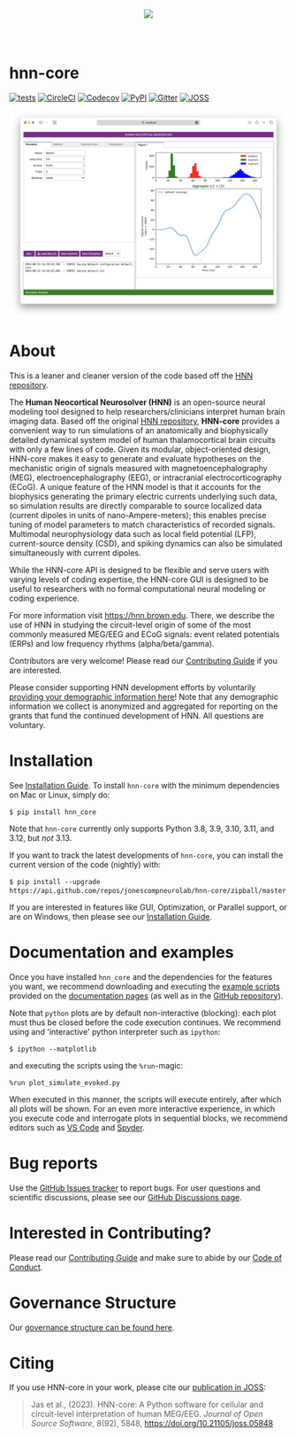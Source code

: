 
<h1 align="center">
<img src="https://hnn.brown.edu/wp-content/uploads/hnn-medium.png" width="300">
</h1><br>

# hnn-core

[![tests](https://github.com/jonescompneurolab/hnn-core/actions/workflows/unix_unit_tests.yml/badge.svg?branch=master)](https://github.com/jonescompneurolab/hnn-core/actions/?query=branch:master+event:push)
[![CircleCI](https://circleci.com/gh/jonescompneurolab/hnn-core.svg?style=svg)](https://circleci.com/gh/jonescompneurolab/hnn-core)
[![Codecov](https://codecov.io/gh/jonescompneurolab/hnn-core/branch/master/graph/badge.svg)](https://codecov.io/gh/jonescompneurolab/hnn-core)
[![PyPI](https://img.shields.io/pypi/dm/hnn-core.svg?label=PyPI%20downloads)](https://pypi.org/project/hnn-core/)
[![Gitter](https://badges.gitter.im/jonescompneurolab/hnn_core.svg)](https://gitter.im/jonescompneurolab/hnn-core?utm_source=badge&utm_medium=badge&utm_campaign=pr-badge)
[![JOSS](https://joss.theoj.org/papers/10.21105/joss.05848/status.svg)](https://doi.org/10.21105/joss.05848)

![HNN-GUI](https://raw.githubusercontent.com/jonescompneurolab/hnn-core/acbcc4a598610dc3be5d4b0b7c59f98251ea7690/.github/images/hnn_gui.png)

# About

This is a leaner and cleaner version of the code based off the [HNN
repository](https://github.com/jonescompneurolab/hnn).

The **Human Neocortical Neurosolver (HNN)** is an open-source neural modeling
tool designed to help researchers/clinicians interpret human brain imaging
data. Based off the original [HNN
repository](https://github.com/jonescompneurolab/hnn), **HNN-core** provides a
convenient way to run simulations of an anatomically and biophysically detailed
dynamical system model of human thalamocortical brain circuits with only a few
lines of code. Given its modular, object-oriented design, HNN-core makes it
easy to generate and evaluate hypotheses on the mechanistic origin of signals
measured with magnetoencephalography (MEG), electroencephalography (EEG), or
intracranial electrocorticography (ECoG). A unique feature of the HNN model is
that it accounts for the biophysics generating the primary electric currents
underlying such data, so simulation results are directly comparable to source
localized data (current dipoles in units of nano-Ampere-meters); this enables
precise tuning of model parameters to match characteristics of recorded
signals. Multimodal neurophysiology data such as local field potential (LFP),
current-source density (CSD), and spiking dynamics can also be simulated
simultaneously with current dipoles.

While the HNN-core API is designed to be flexible and serve users with varying
levels of coding expertise, the HNN-core GUI is designed to be useful to
researchers with no formal computational neural modeling or coding experience.

For more information visit <https://hnn.brown.edu>. There, we describe the use
of HNN in studying the circuit-level origin of some of the most commonly
measured MEG/EEG and ECoG signals: event related potentials (ERPs) and low
frequency rhythms (alpha/beta/gamma).

Contributors are very welcome! Please read our [Contributing Guide][] if you are interested.

Please consider supporting HNN development efforts by voluntarily [providing your demographic information here](https://docs.google.com/forms/d/e/1FAIpQLSfN2F4IkGATs6cy1QBO78C6QJqvm9y14TqsCUsuR4Rrkmr1Mg/viewform)! Note that any demographic information we collect is anonymized and aggregated for reporting on the grants that fund the continued development of HNN. All questions are voluntary.

# Installation

See [Installation Guide][]. To install `hnn-core` with the minimum dependencies
on Mac or Linux, simply do:

    $ pip install hnn_core

Note that `hnn-core` currently only supports Python 3.8, 3.9, 3.10, 3.11, and 3.12, but *not* 3.13.

If you want to track the latest developments of `hnn-core`, you can
install the current version of the code (nightly) with:

    $ pip install --upgrade https://api.github.com/repos/jonescompneurolab/hnn-core/zipball/master

If you are interested in features like GUI, Optimization, or Parallel support, or are on Windows, then please see our [Installation Guide][].

# Documentation and examples

Once you have installed `hnn_core` and the dependencies for the features you
want, we recommend downloading and executing the [example
scripts](https://jonescompneurolab.github.io/hnn-core/stable/auto_examples/index.html)
provided on the [documentation
pages](https://jonescompneurolab.github.io/hnn-core/) (as well as in the
[GitHub repository](https://github.com/jonescompneurolab/hnn-core)).

Note that `python` plots are by default non-interactive (blocking): each
plot must thus be closed before the code execution continues. We
recommend using and 'interactive' python interpreter such as
`ipython`:

    $ ipython --matplotlib

and executing the scripts using the `%run`-magic:

    %run plot_simulate_evoked.py

When executed in this manner, the scripts will execute entirely, after
which all plots will be shown. For an even more interactive experience,
in which you execute code and interrogate plots in sequential blocks, we
recommend editors such as [VS Code](https://code.visualstudio.com) and
[Spyder](https://docs.spyder-ide.org/current/index.html).

# Bug reports

Use the [GitHub Issues
tracker](https://github.com/jonescompneurolab/hnn-core/issues) to report
bugs. For user questions and scientific discussions, please see our
[GitHub Discussions
page](https://github.com/jonescompneurolab/hnn-core/discussions).

# Interested in Contributing?

Please read our [Contributing Guide][] and make sure to abide by our [Code of Conduct](https://github.com/jonescompneurolab/hnn-core/blob/master/CODE_OF_CONDUCT.md).

# Governance Structure

Our [governance structure can be found here](https://jonescompneurolab.github.io/hnn-core/stable/governance.html).

# Citing

If you use HNN-core in your work, please cite our [publication in
JOSS](https://doi.org/10.21105/joss.05848):

> Jas et al., (2023). HNN-core: A Python software for cellular and
> circuit-level interpretation of human MEG/EEG. *Journal of Open Source
> Software*, 8(92), 5848, <https://doi.org/10.21105/joss.05848>

[Contributing Guide]: https://jonescompneurolab.github.io/hnn-core/stable/contributing.html
[Installation Guide]: https://jonescompneurolab.github.io/hnn-core/stable/install.html
